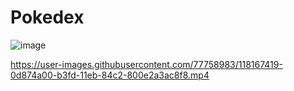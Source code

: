# Pokedex
![image](https://user-images.githubusercontent.com/77758983/118166293-ad43d880-b3fb-11eb-8de2-37f3400b37fd.png)


https://user-images.githubusercontent.com/77758983/118167419-0d874a00-b3fd-11eb-84c2-800e2a3ac8f8.mp4

